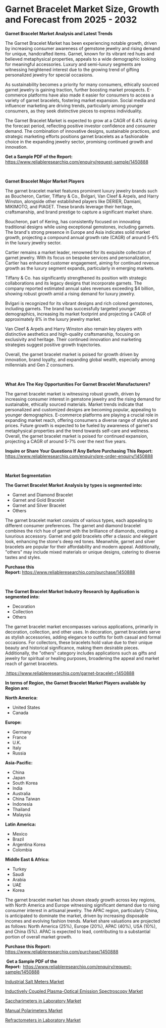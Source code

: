 <p><h1>Garnet Bracelet Market Size, Growth and Forecast from 2025 - 2032</h1></p><p><strong>Garnet Bracelet Market Analysis and Latest Trends</strong></p>
<p><p>The Garnet Bracelet Market has been experiencing notable growth, driven by increasing consumer awareness of gemstone jewelry and rising demand for unique, handcrafted items. Garnet, known for its vibrant red hues and believed metaphysical properties, appeals to a wide demographic looking for meaningful accessories. Luxury and semi-luxury segments are witnessing heightened interest due to the growing trend of gifting personalized jewelry for special occasions.</p><p>As sustainability becomes a priority for many consumers, ethically sourced garnet jewelry is gaining traction, further boosting market prospects. E-commerce platforms have also made it easier for consumers to access a variety of garnet bracelets, fostering market expansion. Social media and influencer marketing are driving trends, particularly among younger consumers, as they seek distinctive pieces to express individuality.</p><p>The Garnet Bracelet Market is expected to grow at a CAGR of 6.4% during the forecast period, reflecting positive investor confidence and consumer demand. The combination of innovative designs, sustainable practices, and strategic marketing efforts positions garnet bracelets as a fashionable choice in the expanding jewelry sector, promising continued growth and innovation.</p></p>
<p><strong>Get a Sample PDF of the Report:&nbsp;</strong> <a href="https://www.reliableresearchiq.com/enquiry/request-sample/1450888?utm_campaign=3570&utm_medium=2&utm_source=Github&utm_content=ia&utm_term=04042025&utm_id=garnet-bracelet">https://www.reliableresearchiq.com/enquiry/request-sample/1450888</a></p>
<p>&nbsp;</p>
<p><strong>Garnet Bracelet Major Market Players</strong></p>
<p><p>The garnet bracelet market features prominent luxury jewelry brands such as Boucheron, Cartier, Tiffany & Co., Bvlgari, Van Cleef & Arpels, and Harry Winston, alongside other established players like DERIER, Damiani, MIKIMOTO, and PIAGET. These brands leverage their heritage, craftsmanship, and brand prestige to capture a significant market share.</p><p>Boucheron, part of Kering, has consistently focused on innovating traditional designs while using exceptional gemstones, including garnets. The brand's strong presence in Europe and Asia indicates solid market growth, projecting a compound annual growth rate (CAGR) of around 5-6% in the luxury jewelry sector.</p><p>Cartier remains a market leader, renowned for its exquisite collection of garnet jewelry. With its focus on bespoke services and personalization, Cartier has enhanced customer engagement, aiming for continued revenue growth as the luxury segment expands, particularly in emerging markets.</p><p>Tiffany & Co. has significantly strengthened its position with strategic collaborations and its legacy designs that incorporate garnets. The company reported estimated annual sales revenues exceeding $4 billion, showing robust growth amid a rising demand for luxury jewelry.</p><p>Bvlgari is recognized for its vibrant designs and rich colored gemstones, including garnets. The brand has successfully targeted younger demographics, increasing its market footprint and projecting a CAGR of approximately 8% in the luxury jewelry market.</p><p>Van Cleef & Arpels and Harry Winston also remain key players with distinctive aesthetics and high-quality craftsmanship, focusing on exclusivity and heritage. Their continued innovation and marketing strategies suggest positive growth trajectories.</p><p>Overall, the garnet bracelet market is poised for growth driven by innovation, brand loyalty, and expanding global wealth, especially among millennials and Gen Z consumers.</p></p>
<p>&nbsp;</p>
<p><strong>What Are The Key Opportunities For Garnet Bracelet Manufacturers?</strong></p>
<p><p>The garnet bracelet market is witnessing robust growth, driven by increasing consumer interest in gemstone jewelry and the rising demand for sustainable, ethically sourced materials. Market trends indicate that personalized and customized designs are becoming popular, appealing to younger demographics. E-commerce platforms are playing a crucial role in expanding market reach, offering consumers a diverse range of styles and prices. Future growth is expected to be fueled by awareness of garnet's metaphysical properties and the trend towards self-care and wellness. Overall, the garnet bracelet market is poised for continued expansion, projecting a CAGR of around 5-7% over the next five years.</p></p>
<p><strong>Inquire or Share Your Questions If Any Before Purchasing This Report:</strong> <a href="https://www.reliableresearchiq.com/enquiry/pre-order-enquiry/1450888?utm_campaign=3570&utm_medium=2&utm_source=Github&utm_content=ia&utm_term=04042025&utm_id=garnet-bracelet">https://www.reliableresearchiq.com/enquiry/pre-order-enquiry/1450888</a></p>
<p>&nbsp;</p>
<p><strong>Market Segmentation</strong></p>
<p><strong>The Garnet Bracelet Market Analysis by types is segmented into:</strong></p>
<p><ul><li>Garnet and Diamond Bracelet</li><li>Garnet and Gold Bracelet</li><li>Garnet and Silver Bracelet</li><li>Others</li></ul></p>
<p><p>The garnet bracelet market consists of various types, each appealing to different consumer preferences. The garnet and diamond bracelet combines the rich hue of garnet with the brilliance of diamonds, creating a luxurious accessory. Garnet and gold bracelets offer a classic and elegant look, enhancing the stone's deep red tones. Meanwhile, garnet and silver bracelets are popular for their affordability and modern appeal. Additionally, "others" may include mixed materials or unique designs, catering to diverse tastes and styles.</p></p>
<p><strong>Purchase this Report:&nbsp;</strong><a href="https://www.reliableresearchiq.com/purchase/1450888?utm_campaign=3570&utm_medium=2&utm_source=Github&utm_content=ia&utm_term=04042025&utm_id=garnet-bracelet">https://www.reliableresearchiq.com/purchase/1450888</a></p>
<p>&nbsp;</p>
<p><strong>The Garnet Bracelet Market Industry Research by Application is segmented into:</strong></p>
<p><ul><li>Decoration</li><li>Collection</li><li>Others</li></ul></p>
<p><p>The garnet bracelet market encompasses various applications, primarily in decoration, collection, and other uses. In decoration, garnet bracelets serve as stylish accessories, adding elegance to outfits for both casual and formal occasions. For collectors, these bracelets hold value due to their unique beauty and historical significance, making them desirable pieces. Additionally, the "others" category includes applications such as gifts and jewelry for spiritual or healing purposes, broadening the appeal and market reach of garnet bracelets.</p></p>
<p><a href="https://www.reliableresearchiq.com/garnet-bracelet-r1450888?utm_campaign=3570&utm_medium=2&utm_source=Github&utm_content=ia&utm_term=04042025&utm_id=garnet-bracelet">&nbsp;https://www.reliableresearchiq.com/garnet-bracelet-r1450888</a></p>
<p><strong>In terms of Region, the Garnet Bracelet Market Players available by Region are:</strong></p>
<p>
    <p> <strong> North America: </strong>
        <ul>
            <li>United States</li>
            <li>Canada</li>
        </ul>
        </p> 
    <p> <strong> Europe: </strong>
        <ul>
            <li>Germany</li>
            <li>France</li>
            <li>U.K.</li>
            <li>Italy</li>
            <li>Russia</li>
        </ul>
        </p> 
    <p> <strong> Asia-Pacific: </strong>
        <ul>
            <li>China</li>
            <li>Japan</li>
            <li>South Korea</li>
            <li>India</li>
            <li>Australia</li>
            <li>China Taiwan</li>
            <li>Indonesia</li>
            <li>Thailand</li>
            <li>Malaysia</li>
        </ul>
        </p> 
    <p> <strong> Latin America: </strong>
        <ul>
            <li>Mexico</li>
            <li>Brazil</li>
            <li>Argentina Korea</li>
            <li>Colombia</li>
        </ul>
        </p> 
    <p> <strong> Middle East & Africa: </strong>
        <ul>
            <li>Turkey</li>
            <li>Saudi</li>
            <li>Arabia</li>
            <li>UAE</li>
            <li>Korea</li>
        </ul>
    </p>
    </p>
<p><p>The garnet bracelet market has shown steady growth across key regions, with North America and Europe witnessing significant demand due to rising consumer interest in artisanal jewelry. The APAC region, particularly China, is anticipated to dominate the market, driven by increasing disposable incomes and evolving fashion trends. Market share valuations are projected as follows: North America (25%), Europe (20%), APAC (40%), USA (10%), and China (5%). APAC is expected to lead, contributing to a substantial portion of overall market growth.</p></p>
<p><strong>Purchase this Report: </strong><a href="https://www.reliableresearchiq.com/purchase/1450888?utm_campaign=3570&utm_medium=2&utm_source=Github&utm_content=ia&utm_term=04042025&utm_id=garnet-bracelet">https://www.reliableresearchiq.com/purchase/1450888</a></p>
<p>&nbsp;<strong>Get a Sample PDF of the Report:&nbsp;&nbsp;</strong><a href="https://www.reliableresearchiq.com/enquiry/request-sample/1450888?utm_campaign=3570&utm_medium=2&utm_source=Github&utm_content=ia&utm_term=04042025&utm_id=garnet-bracelet">https://www.reliableresearchiq.com/enquiry/request-sample/1450888</a></p>
<p><strong></strong></p>
<p><p><a href="https://www.linkedin.com/pulse/global-industrial-salt-meters-market-analysis-forecast-tg2kc?utm_campaign=3570&utm_medium=2&utm_source=Github&utm_content=ia&utm_term=04042025&utm_id=garnet-bracelet">Industrial Salt Meters Market</a></p><p><a href="https://www.linkedin.com/pulse/comprehensive-inductively-coupled-plasma-optical-emission-spectroscopy-x3ugc?utm_campaign=3570&utm_medium=2&utm_source=Github&utm_content=ia&utm_term=04042025&utm_id=garnet-bracelet">Inductively Coupled Plasma-Optical Emission Spectroscopy Market</a></p><p><a href="https://www.linkedin.com/pulse/future-saccharimeters-laboratory-market-trend-analysis-forecasted-smktc?utm_campaign=3570&utm_medium=2&utm_source=Github&utm_content=ia&utm_term=04042025&utm_id=garnet-bracelet">Saccharimeters in Laboratory Market</a></p><p><a href="https://www.linkedin.com/pulse/deep-dive-manual-polarimeters-market-future-growth-14-rate-4uu2c?utm_campaign=3570&utm_medium=2&utm_source=Github&utm_content=ia&utm_term=04042025&utm_id=garnet-bracelet">Manual Polarimeters Market</a></p><p><a href="https://www.linkedin.com/pulse/in-depth-analysis-refractometers-laboratory-market-growth-dxrqc?utm_campaign=3570&utm_medium=2&utm_source=Github&utm_content=ia&utm_term=04042025&utm_id=garnet-bracelet">Refractometers in Laboratory Market</a></p></p>